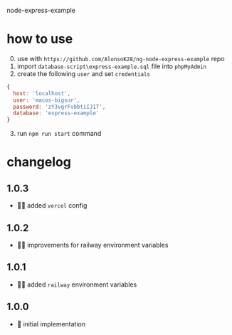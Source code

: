 node-express-example

# how to use

0. use with `https://github.com/AlonsoK28/ng-node-express-example` repo
1. import `database-script\express-example.sql` file into `phpMyAdmin` 
2. create the following `user` and set `credentials`
```js
{
  host: 'localhost',
  user: 'macos-bigsur',
  password: 'zY3vgrFvbbtiIJ1T',
  database: 'express-example'
}
```
3. run `npm run start` command

# changelog

## 1.0.3
- 👷‍♂️ added `vercel` config 

## 1.0.2
- 👷‍♂️ improvements for railway environment variables

## 1.0.1
- 👷‍♂️ added `railway` environment variables

## 1.0.0
- 🍏 initial implementation
